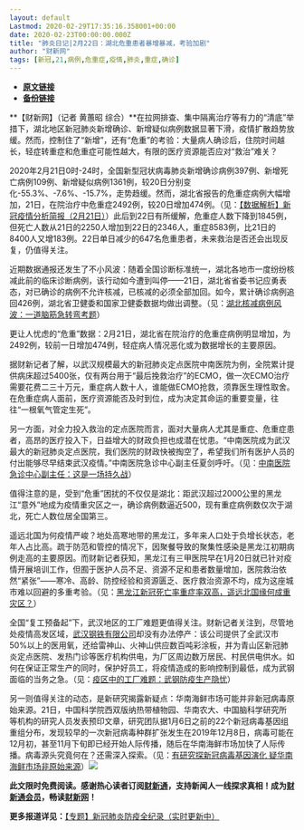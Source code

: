 ```yaml
---
layout: default
Lastmod: 2020-02-29T17:35:16.358001+00:00
date: 2020-02-23T00:00:00.000Z
title: "肺炎日记|2月22日：湖北危重患者暴增暴减，考验加剧"
author: "财新网"
tags: [新冠,21,病例,危重症,疫情,肺炎,重症,确诊]
---
```


* [**原文链接**](http://www.caixin.com/2020-02-23/101519177.html)
* [**备份链接**](http://archive.is/sye4Y)


**【财新网】（记者 黄蕙昭 综合）**在拉网排查、集中隔离治疗等有力的“清底”举措下，湖北地区新冠肺炎新增确诊、新增疑似病例数据显著下滑，疫情扩散趋势放缓。然而，控制住了“新增”，还有“危重”的考验：大量病人确诊后，住院时间越长，轻症转重症和危重症可能性越大，有限的医疗资源能否应对“救治”难关？

2020年2月21日0时-24时，全国新型冠状病毒肺炎新增确诊病例397例、新增死亡病例109例、新增疑似病例1361例，较20日分别变化-55.3%、-7.6%、-15.7%，走势趋缓。然而，湖北省报告的危重症病例大幅增加，21日，在院治疗中危重症2492例，较20日增加474例。（见：[【数据解析】新冠疫情分析简报（2月21日）](http://database.caixin.com/2020-02-22/101519043.html)）此后到22日有所缓解，危重症人数下降到1845例，但死亡人数从21日的2250人增加到22日的2346人，重症8583例，比21日的8400人又增183例。22日单日减少的647名危重患者，未来救治是否还会出现反复，仍值得关注。

近期数据通报还发生了不小风波：随着全国诊断标准统一，湖北各地市一度纷纷核减此前的临床诊断病例，该行动如今遭到叫停——21日，湖北省省委书记应勇表态，对已确诊的病例不允许核减，已核减的必须全部加回。如今，累计确诊病例追回426例，湖北省卫健委和国家卫健委数据均做出调整。（见：[湖北核减病例风波：一道脑筋急转弯考题](http://www.caixin.com/2020-02-22/101519100.html)）

更让人忧虑的“危重”数据：2月21日，湖北省在院治疗的危重症病例明显增加，为2492例，较前一日增加474例，轻症病人情况恶化或为数据增长的主要原因。

据财新记者了解，以武汉规模最大的新冠肺炎定点医院中南医院为例，全院累计提供病床超过5400张，仅有两台用于“最后挽救治疗”的ECMO，做一次ECMO治疗需要花费二三十万元，重症病人数十人，谁能做ECMO抢救，须靠医生理性取舍。在危重症病人面前，医疗资源能否及时到位，成为决定其命运的重要变量，往往“一根氧气管定生死”。

另一方面，对全力投入救治的定点医院而言，面对大量病人尤其是重症、危重症患者，高昂的医疗投入下，日益增大的财政负担也成潜在忧患。“中南医院成为武汉最大的新冠肺炎定点医院，我们医院的财政快被掏空了，希望我们所有医护人员的付出能够尽早结束武汉疫情。”中南医院急诊中心副主任夏剑呼吁。（见：[中南医院急诊中心副主任：这是一场持久战](http://www.caixin.com/2020-02-22/101519114.html)）

值得注意的是，受到“危重”困扰的不仅仅是湖北：距武汉超过2000公里的黑龙江“意外”地成为疫情重灾区之一，确诊病例数逼近500，现有重症病例数仅次于湖北，死亡人数位居全国第三。

遥远北国为何疫情严峻？地处高寒地带的黑龙江，多年来人口处于负增长状态，老年人占比高。疏于防范和管控的情况下，因聚餐导致的聚集性感染是黑龙江初期病例走高的主要原因。而财新记者获知，黑龙江有三甲医院早在1月20日就已针对疫情开展培训工作，但囿于医护人员不足、资源不足和患者数量增加，医院救治依然“紧张”——寒冷、高龄、防控经验和资源匮乏、医疗救治资源不均，成为这座城市难以回避的多重考验。（见：[黑龙江新冠死亡率重症率双高，遥远北国缘何成重灾区？](http://www.caixin.com/2020-02-22/101519076.html)）

全国“复工预备起”下，武汉地区的工厂难题更值得关注。财新记者关注到，尽管地处疫情高发区域，[武汉钢铁有限公司](http://search.caixin.com/search/%E6%AD%A6%E6%B1%89%E9%92%A2%E9%93%81%E6%9C%89%E9%99%90%E5%85%AC%E5%8F%B8.html)却没有办法停产：该公司提供了全武汉市50%以上的医用氧，还给雷神山、火神山供应数百吨彩涂板，并为青山区新冠肺炎定点医院、发热门诊等医疗机构供电，为厂区周边数万居民、村民供电供水。如何在保证正常生产的同时，保护好员工，将疫情造成的影响控制到最低，成为武钢面临的当务之急。（见：[疫区中的工厂难题：武钢防疫生产隐忧](http://www.caixin.com/2020-02-22/101518904.html)）

另一则值得关注的动态，是新研究揭露新疑点：华南海鲜市场可能并非新冠病毒原始来源。21日，中国科学院西双版纳热带植物园、华南农大、中国脑科学研究所等机构的研究人员发表预印文章，研究团队据1月6日之前的22个新冠病毒基因组重组分布，发现较早的一次新冠病毒种群扩张发生在2019年12月8日，病毒可能在12月初，甚至11月下旬即已经开始人际传播，随后在华南海鲜市场加快了人际传播。病毒源头究竟何在？还需深入探索。（见：[有研究探新冠病毒基因演化 疑华南海鲜市场非原始来源](http://science.caixin.com/2020-02-22/101519104.html)）[![](/images/post/d02a42d9cb3dec9320e5f550278911c7.ico)](http://www.caixin.com/2020-02-23/101519177.html)

**此文限时免费阅读。感谢热心读者订阅[财新通](http://mall.caixin.com/mall/web/product/product.html?id=733&originReferrer=appfree&channelSource=appfree)，支持新闻人一线探求真相！成为[财新通会员](http://mall.caixin.com/mall/web/list/list.html?type=127&originReferrer=appfree&channelSource=appfree)，畅读[财新网](https://datayi.cn/1lnZaaidYRRn)！**

**更多报道详见：**[【专题】新冠肺炎防疫全纪录（实时更新中）](http://m.app.caixin.com/m_topic_detail/1473.html)

